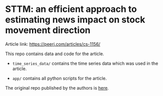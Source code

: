 # STTM: an efficient approach to estimating news impact on stock movement direction

Article link:
https://peerj.com/articles/cs-1156/

This repo contains data and code for the article.

- `time_series_data/` contains the time series data which was used in the article.

- `app/` contains all python scripts for the article.

The original repo published by the authors is [here](https://github.com/hse-scila/-STTM).
